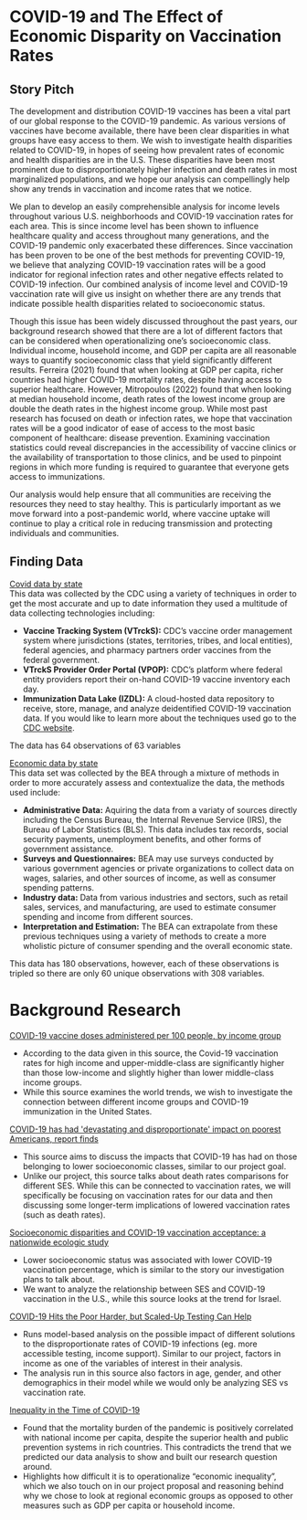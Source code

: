 # COVID-19 and The Effect of Economic Disparity on Vaccination Rates

## Story Pitch

The development and distribution COVID-19 vaccines has been a vital part of our global response to the COVID-19 pandemic. As various versions of vaccines have become available, there have been clear disparities in what groups have easy access to them. We wish to investigate health disparities related to COVID-19, in hopes of seeing how prevalent rates of economic and health disparities are in the U.S. These disparities have been most prominent due to disproportionately higher infection and death rates in most marginalized populations, and we hope our analysis can compellingly help show any trends in vaccination and income rates that we notice. 

We plan to develop an easily comprehensible analysis for income levels throughout various U.S. neighborhoods and COVID-19 vaccination rates for each area. This is since income level has been shown to influence healthcare quality and access throughout many generations, and the COVID-19 pandemic only exacerbated these differences. Since vaccination has been proven to be one of the best methods for preventing COVID-19, we believe that analyzing COVID-19 vaccination rates will be a good indicator for regional infection rates and other negative effects related to COVID-19 infection. Our combined analysis of income level and COVID-19 vaccination rate will give us insight on whether there are any trends that indicate possible health disparities related to socioeconomic status.  

Though this issue has been widely discussed throughout the past years, our background research showed that there are a lot of different factors that can be considered when operationalizing one’s socioeconomic class. Individual income, household income, and GDP per capita are all reasonable ways to quantify socioeconomic class that yield significantly different results. Ferreira (2021) found that when looking at GDP per capita, richer countries had higher COVID-19 mortality rates, despite having access to superior healthcare. However, Mitropoulos (2022) found that when looking at median household income, death rates of the lowest income group are double the death rates in the highest income group. While most past research has focused on death or infection rates, we hope that vaccination rates will be a good indicator of ease of access to the most basic component of healthcare: disease prevention. Examining vaccination statistics could reveal discrepancies in the accessibility of vaccine clinics or the availability of transportation to those clinics, and be used to pinpoint regions in which more funding is required to guarantee that everyone gets access to immunizations. 

Our analysis would help ensure that all communities are receiving the resources they need to stay healthy.  This is particularly important as we move forward into a post-pandemic world, where vaccine uptake will continue to play a critical role in reducing transmission and protecting individuals and communities.



## Finding Data

[Covid data by state](https://covid.cdc.gov/covid-data-tracker/#vaccinations_vacc-people-booster-percent-pop5)  
This data was collected by the CDC using a variety of techniques in order to get the most accurate and up to date information they used a multitude of data collecting technologies including:  
- **Vaccine Tracking System (VTrckS):** CDC’s vaccine order management system where jurisdictions (states, territories, tribes, and local entities), federal agencies, and pharmacy partners order vaccines from the federal government.
- **VTrckS Provider Order Portal (VPOP):** CDC’s platform where federal entity providers report their on-hand COVID-19 vaccine inventory each day.
- **Immunization Data Lake (IZDL):** A cloud-hosted data repository to receive, store, manage, and analyze deidentified COVID-19 vaccination data.
If you would like to learn more about the techniques used go to the [CDC website](https://www.cdc.gov/coronavirus/2019-ncov/vaccines/reporting-vaccinations.html?CDC_AA_refVal=https%3A%2F%2Fwww.cdc.gov%2Fcoronavirus%2F2019-ncov%2Fvaccines%2Fdistributing%2Fabout-vaccine-data.html).  
  
The data has 64 observations of 63 variables 

[Economic data by state](https://apps.bea.gov/regional/downloadzip.cfm)  
This data set was collected by the BEA through a mixture of methods in order to more accurately assess and contextualize the data, the methods used include:  
- **Administrative Data:** Aquiring the data from a variaty of sources directly including the Census Bureau, the Internal Revenue Service (IRS), the Bureau of Labor Statistics (BLS). This data includes tax records, social security payments, unemployment benefits, and other forms of government assistance.
- **Surveys and Questionnaires:** BEA may use surveys conducted by various government agencies or private organizations to collect data on wages, salaries, and other sources of income, as well as consumer spending patterns.
- **Industry data:** Data from various industries and sectors, such as retail sales, services, and manufacturing, are used to estimate consumer spending and income from different sources.
- **Interpretation and Estimation:** The BEA can extrapolate from these previous techniques using a variety of methods to create a more wholistic picture of consumer spending and the overall economic state.  

This data has 180 observations, however, each of these observations is tripled so there are only 60 unique observations with 308 variables.

# Background Research

[COVID-19 vaccine doses administered per 100 people, by income group](https://ourworldindata.org/grapher/cumulative-covid-vaccinations-income-group)
- According to the data given in this source, the Covid-19 vaccination rates for high income and upper-middle-class are significantly higher than those low-income and slightly higher than lower middle-class income groups.
- While this source examines the world trends, we wish to investigate the connection between different income groups and COVID-19 immunization in the United States.

[COVID-19 has had 'devastating and disproportionate' impact on poorest Americans, report finds](https://abcnews.go.com/Health/covid-19-devastating-disproportionate-impact-poorest-americans-report/story?id=83893515#:~:text=Stream%20on-,COVID%2D19%20has%20had%20'devastating%20and%20disproportionate'%20impact%20on,death%20rates%20of%20wealthy%20Americans.&text=Photographer%20Julia%20Rendleman%20uses%20her,in%20America%20throughout%20the%20pandemic.)
- This source aims to discuss the impacts that COVID-19 has had on those belonging to lower socioeconomic classes, similar to our project goal.
- Unlike our project, this source talks about death rates comparisons for different SES. While this can be connected to vaccination rates, we will specifically be focusing on vaccination rates for our data and then discussing some longer-term implications of lowered vaccination rates (such as death rates).

[Socioeconomic disparities and COVID-19 vaccination acceptance: a nationwide ecologic study](https://www.ncbi.nlm.nih.gov/pmc/articles/PMC8183100/)
- Lower socioeconomic status was associated with lower COVID-19 vaccination percentage, which is similar to the story our investigation plans to talk about.
- We want to analyze the relationship between SES and COVID-19 vaccination in the U.S., while this source looks at the trend for Israel.

[COVID-19 Hits the Poor Harder, but Scaled-Up Testing Can Help](https://www.imf.org/en/Blogs/Articles/2020/12/03/blog-covid-19-hits-the-poor-harder-but-scaled-up-testing-can-help)
- Runs model-based analysis on the possible impact of different solutions to the disproportionate rates of COVID-19 infections (eg. more accessible testing, income support). Similar to our project, factors in income as one of the variables of interest in their analysis.
- The analysis run in this source also factors in age, gender, and other demographics in their model while we would only be analyzing SES vs vaccination rate. 

[Inequality in the Time of COVID-19](https://www.imf.org/external/pubs/ft/fandd/2021/06/inequality-and-covid-19-ferreira.htm)
- Found that the mortality burden of the pandemic is positively correlated with national income per capita, despite the superior health and public prevention systems in rich countries. This contradicts the trend that we predicted our data analysis to show and built our research question around.
- Highlights how difficult it is to operationalize “economic inequality”, which we also touch on in our project proposal and reasoning behind why we chose to look at regional economic groups as opposed to other measures such as GDP per capita or household income. 

